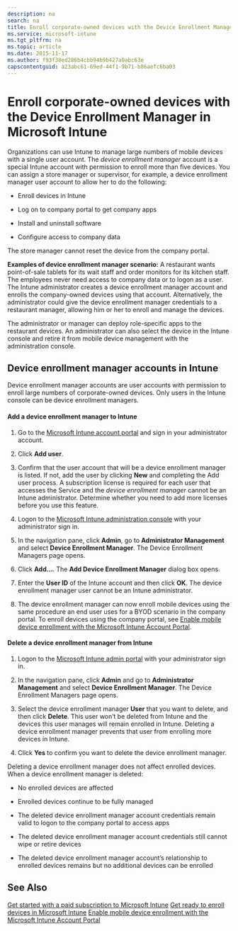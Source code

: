 ```yaml
---
description: na
search: na
title: Enroll corporate-owned devices with the Device Enrollment Manager in Microsoft Intune
ms.service: microsoft-intune
ms.tgt_pltfrm: na
ms.topic: article
ms.date: 2015-11-17
ms.author: f93f38ed286b4cbb94b9b427a0abc63e
capscontentguid: a23abc61-69ed-44f1-9b71-b86aefc6ba03
---
```

# Enroll corporate-owned devices with the Device Enrollment Manager in Microsoft Intune
Organizations can use Intune to manage large numbers of mobile devices with a single user account. The *device enrollment manager* account is a special Intune account with permission to enroll more than five devices. You can assign a store manager or supervisor, for example, a device enrollment manager user account to allow her to do the following:

- Enroll devices in Intune

- Log on to company portal to get company apps

- Install and uninstall software

- Configure access to company data

The store manager cannot reset the device from the company portal.

**Examples of device enrollment manager scenario:**
A restaurant wants point-of-sale tablets for its wait staff and order monitors for its kitchen staff. The employees never need access to company data or to logon as a user. The Intune administrator creates a device enrollment manager account and enrolls the company-owned devices using that account. Alternatively, the administrator could give the device enrollment manager credentials to a restaurant manager, allowing him or her to enroll and manage the devices.

The administrator or manager can deploy role-specific apps to the restaurant devices. An administrator can also select the device in the Intune console and retire it from mobile device management with the administration console.

## Device enrollment manager accounts in Intune
Device enrollment manager accounts are user accounts with permission to enroll large numbers of corporate-owned devices. Only users in the Intune console can be device enrollment managers.

#### Add a device enrollment manager to Intune

1. Go to the [Microsoft Intune account portal](http://go.microsoft.com/fwlink/?LinkId=698854) and sign in your administrator account.

2. Click **Add user**.

3. Confirm that the user account that will be a device enrollment manager is listed. If not, add the user by clicking **New** and completing the Add user process. A subscription license is required for each user that accesses the Service and the *device enrollment manager* cannot be an Intune administrator. Determine whether you need to add more licenses before you use this feature.

4. Logon to the [Microsoft Intune administration console](http://manage.microsoft.com) with your administrator sign in.

5. In the navigation pane, click **Admin**, go to **Administrator Management** and select **Device Enrollment Manager**. The Device Enrollment Managers page opens.

6. Click **Add…**. The **Add Device Enrollment Manager** dialog box opens.

7. Enter the **User ID** of the Intune account and then click **OK**. The device enrollment manager user cannot be an Intune administrator.

8. The device enrollment manager can now enroll mobile devices using the same procedure an end user uses for a BYOD scenario in the company portal. To enroll devices using the company portal, see [Enable mobile device enrollment with the Microsoft Intune Account Portal](../Topic/Enable_mobile_device_enrollment_with_the_Microsoft_Intune_Account_Portal.md).

#### Delete a device enrollment manager from Intune

1. Logon to the [Microsoft Intune admin portal](http://manage.microsoft.com) with your administrator sign in.

2. In the navigation pane, click **Admin** and go to **Administrator Management** and select **Device Enrollment Manager**. The Device Enrollment Managers page opens.

3. Select the device enrollment manager **User** that you want to delete, and then click **Delete**. This user won’t be deleted from Intune and the devices this user manages will remain enrolled in Intune. Deleting a device enrollment manager prevents that user from enrolling more devices in Intune.

4. Click **Yes** to confirm you want to delete the device enrollment manager.

Deleting a device enrollment manager does not affect enrolled devices. When a device enrollment manager is deleted:

- No enrolled devices are affected

- Enrolled devices continue to be fully managed

- The deleted device enrollment manager account credentials remain valid to logon to the company portal to access apps

- The deleted device enrollment manager account credentials still cannot wipe or retire devices

- The deleted device enrollment manager account’s relationship to enrolled devices remains but no additional devices can be enrolled

## See Also
[Get started with a paid subscription to Microsoft Intune](../Topic/Get_started_with_a_paid_subscription_to_Microsoft_Intune.md)
[Get ready to enroll devices in Microsoft Intune](../Topic/Get_ready_to_enroll_devices_in_Microsoft_Intune.md)
[Enable mobile device enrollment with the Microsoft Intune Account Portal](../Topic/Enable_mobile_device_enrollment_with_the_Microsoft_Intune_Account_Portal.md)

